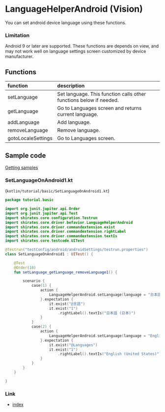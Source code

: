 # LanguageHelperAndroid (Vision)

You can set android device language using these functions.

### Limitation

Android 9 or later are supported. These functions are depends on view, and may not work well on language settings screen
customized by device manufacturer.

## Functions

| function           | description                                                        |
|:-------------------|:-------------------------------------------------------------------|
| setLanguage        | Set language. This function calls other functions below if needed. |
| getLanguage        | Go to Languages screen and returns current language.               |
| addLanguage        | Add language.                                                      |
| removeLanguage     | Remove language.                                                   |
| gotoLocaleSettings | Go to Languages screen.                                            |

## Sample code

[Getting samples](../../getting_samples.md)

### SetLanguageOnAndroid1.kt

(`kotlin/tutorial/basic/SetLanguageOnAndroid1.kt`)

```kotlin
package tutorial.basic

import org.junit.jupiter.api.Order
import org.junit.jupiter.api.Test
import shirates.core.configuration.Testrun
import shirates.core.driver.befavior.LanguageHelperAndroid
import shirates.core.driver.commandextension.exist
import shirates.core.driver.commandextension.rightLabel
import shirates.core.driver.commandextension.textIs
import shirates.core.testcode.UITest

@Testrun("testConfig/android/androidSettings/testrun.properties")
class SetLanguageOnAndroid1 : UITest() {

    @Test
    @Order(10)
    fun setLanguage_getLanguage_removeLanguage1() {

        scenario {
            case(1) {
                action {
                    LanguageHelperAndroid.setLanguage(language = "日本語", region = "日本")
                }.expectation {
                    it.exist("@言語")
                    it.exist("1")
                        .rightLabel().textIs("日本語 (日本)")
                }
            }
            case(2) {
                action {
                    LanguageHelperAndroid.setLanguage(language = "English", region = "United States")
                }.expectation {
                    it.exist("@Languages")
                    it.exist("1")
                        .rightLabel().textIs("English (United States)")
                }
            }
        }
    }

}
```

### Link

- [index](../../../../index.md)
